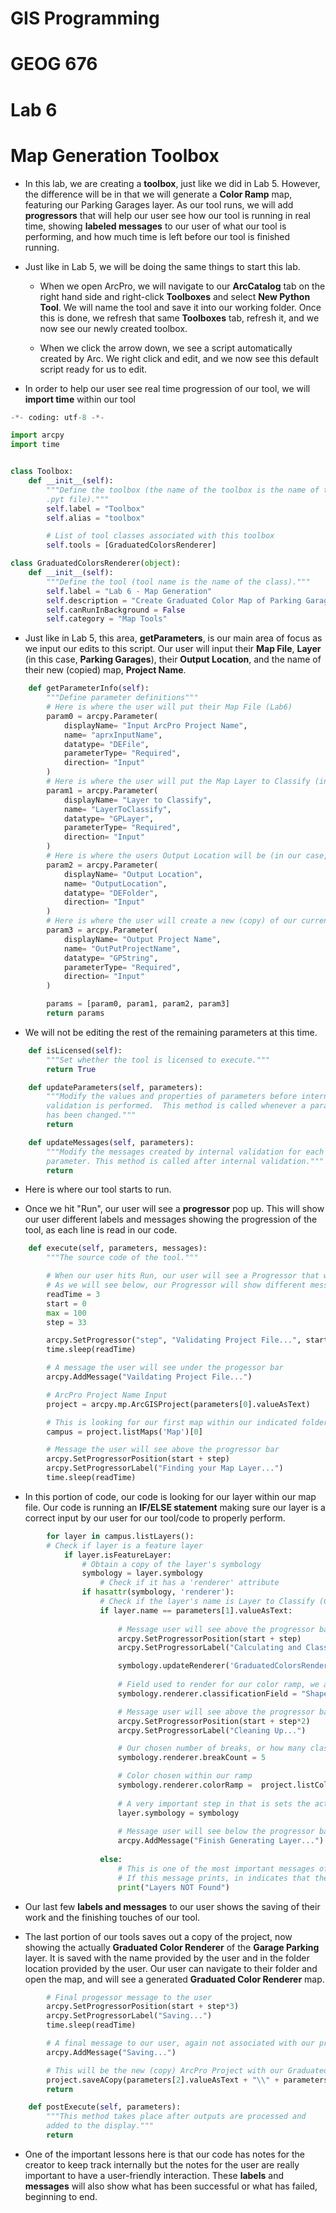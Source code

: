 # GIS Programming 
# GEOG 676
# Lab 6

# Map Generation Toolbox

- In this lab, we are creating a **toolbox**, just like we did in Lab 5. However, the difference will be in that we will generate a **Color Ramp** map, featuring our Parking Garages layer. As our tool runs, we will add **progressors** that will help our user see how our tool is running in real time, showing **labeled messages** to our user of what our tool is performing, and how much time is left before our tool is finished running.

- Just like in Lab 5, we will be doing the same things to start this lab. 

    - When we open ArcPro, we will navigate to our **ArcCatalog** tab on the right hand side and right-click **Toolboxes** and select **New Python Tool**. We will name the tool and save it into our working folder. Once this is done, we refresh that same **Toolboxes** tab, refresh it, and we now see our newly created toolbox. 

    - When we click the arrow down, we see a script automatically created by Arc. We right click and edit, and we now see this default script ready for us to edit.

- In order to help our user see real time progression of our tool, we will **import time** within our tool

```python
-*- coding: utf-8 -*-

import arcpy
import time


class Toolbox:
    def __init__(self):
        """Define the toolbox (the name of the toolbox is the name of the
        .pyt file)."""
        self.label = "Toolbox"
        self.alias = "toolbox"

        # List of tool classes associated with this toolbox
        self.tools = [GraduatedColorsRenderer]

class GraduatedColorsRenderer(object):                                                     
    def __init__(self):
        """Define the tool (tool name is the name of the class)."""
        self.label = "Lab 6 - Map Generation"
        self.description = "Create Graduated Color Map of Parking Garages"
        self.canRunInBackground = False
        self.category = "Map Tools"

```
- Just like in Lab 5, this area, **getParameters**, is our main area of focus as we input our edits to this script. Our user will input their **Map File**, **Layer** (in this case, **Parking Garages**), their **Output Location**, and the name of their new (copied) map, **Project Name**.

```python
    def getParameterInfo(self):
        """Define parameter definitions"""
        # Here is where the user will put their Map File (Lab6)
        param0 = arcpy.Parameter(
            displayName= "Input ArcPro Project Name",
            name= "aprxInputName",
            datatype= "DEFile",
            parameterType= "Required",
            direction= "Input"
        )
        # Here is where the user will put the Map Layer to Classify (in our case, its the Garage Parking Layer)
        param1 = arcpy.Parameter(
            displayName= "Layer to Classify",
            name= "LayerToClassify",
            datatype= "GPLayer",
            parameterType= "Required",
            direction= "Input"
        )
        # Here is where the users Output Location will be (in our case, its our Lab 6 Folder)
        param2 = arcpy.Parameter(
            displayName= "Output Location",
            name= "OutputLocation",
            datatype= "DEFolder",
            direction= "Input"
        )
        # Here is where the user will create a new (copy) of our current project.
        param3 = arcpy.Parameter(
            displayName= "Output Project Name",
            name= "OutPutProjectName",
            datatype= "GPString",
            parameterType= "Required",
            direction= "Input"
        )

        params = [param0, param1, param2, param3]
        return params
```

- We will not be editing the rest of the remaining parameters at this time.

```python
    def isLicensed(self):
        """Set whether the tool is licensed to execute."""
        return True

    def updateParameters(self, parameters):
        """Modify the values and properties of parameters before internal
        validation is performed.  This method is called whenever a parameter
        has been changed."""
        return

    def updateMessages(self, parameters):
        """Modify the messages created by internal validation for each tool
        parameter. This method is called after internal validation."""
        return
```

- Here is where our tool starts to run.

- Once we hit "Run", our user will see a **progressor** pop up. This will show our user different labels and messages showing the progression of the tool, as each line is read in our code. 

```python
    def execute(self, parameters, messages):
        """The source code of the tool."""

        # When our user hits Run, our user will see a Progressor that will let them know each step of the process of our tool
        # As we will see below, our Progressor will show different messages as "time" goes and our tool (script) reaches each line and executes its objective
        readTime = 3
        start = 0
        max = 100
        step = 33

        arcpy.SetProgressor("step", "Validating Project File...", start, max, step)
        time.sleep(readTime)

        # A message the user will see under the progessor bar
        arcpy.AddMessage("Vaildating Project File...")

        # ArcPro Project Name Input
        project = arcpy.mp.ArcGISProject(parameters[0].valueAsText)

        # This is looking for our first map within our indicated folder file
        campus = project.listMaps('Map')[0]

        # Message the user will see above the progressor bar
        arcpy.SetProgressorPosition(start + step)
        arcpy.SetProgressorLabel("Finding your Map Layer...")
        time.sleep(readTime)
```

- In this portion of code, our code is looking for our layer within our map file. Our code is running an **IF/ELSE statement** making sure our layer is a correct input by our user for our tool/code to properly perform.

```python
        for layer in campus.listLayers():
        # Check if layer is a feature layer
            if layer.isFeatureLayer:
                # Obtain a copy of the layer's symbology
                symbology = layer.symbology
                    # Check if it has a 'renderer' attribute
                if hasattr(symbology, 'renderer'):
                    # Check if the layer's name is Layer to Classify (GarageParking)
                    if layer.name == parameters[1].valueAsText:
                        
                        # Message user will see above the progressor bar
                        arcpy.SetProgressorPosition(start + step)
                        arcpy.SetProgressorLabel("Calculating and Classifying...")

                        symbology.updateRenderer('GraduatedColorsRenderer')
                        
                        # Field used to render for our color ramp, we are telling arcpy that we want to use the "Shape_Area" field
                        symbology.renderer.classificationField = "Shape_Area"

                        # Message user will see above the progressor bar
                        arcpy.SetProgressorPosition(start + step*2)
                        arcpy.SetProgressorLabel("Cleaning Up...")

                        # Our chosen number of breaks, or how many classes we will have, in our Color Ramp
                        symbology.renderer.breakCount = 5

                        # Color chosen within our ramp
                        symbology.renderer.colorRamp =  project.listColorRamps('Oranges (5 Classes)')[0]
                        
                        # A very important step in that is sets the actual symbology equal to the copies
                        layer.symbology = symbology
                        
                        # Message user will see below the progressor bar
                        arcpy.AddMessage("Finish Generating Layer...")
                    
                    else:
                        # This is one of the most important messages of our tool in that it will inform our user if the layer is not within our ArcPro Project
                        # If this message prints, in indicates that the user needs to move that specific layer into the ArcPro Project file
                        print("Layers NOT Found")
```
- Our last few **labels and messages** to our user shows the saving of their work and the finishing touches of our tool. 

- The last portion of our tools saves out a copy of the project, now showing the actually **Graduated Color Renderer** of the **Garage Parking** layer. It is saved with the name provided by the user and in the folder location provided by the user. Our user can navigate to their folder and open the map, and will see a generated **Graduated Color Renderer** map.

```python
        # Final progessor message to the user
        arcpy.SetProgressorPosition(start + step*3)
        arcpy.SetProgressorLabel("Saving...")
        time.sleep(readTime)

        # A final message to our user, again not associated with our progressor
        arcpy.AddMessage("Saving...")

        # This will be the new (copy) ArcPro Project with our Graduated Colors Renderer layer
        project.saveACopy(parameters[2].valueAsText + "\\" + parameters[3].valueAsText + ".aprx")
        return

    def postExecute(self, parameters):
        """This method takes place after outputs are processed and
        added to the display."""
        return
```
- One of the important lessons here is that our code has notes for the creator to keep track internally but the notes for the user are really important to have a user-friendly interaction. These **labels** and **messages** will also show what has been successful or what has failed, beginning to end.
